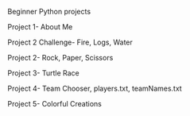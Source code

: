 Beginner Python projects

Project 1- About Me 

Project 2 Challenge- Fire, Logs, Water 

Project 2- Rock, Paper, Scissors 

Project 3- Turtle Race 

Project 4- Team Chooser, players.txt, teamNames.txt

Project 5- Colorful Creations
